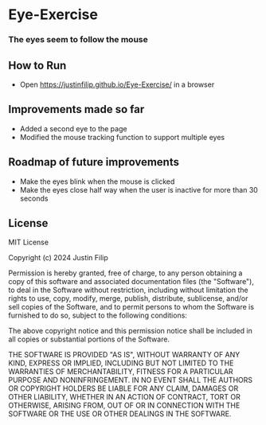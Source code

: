 # Eye-Exercise

### The eyes seem to follow the mouse

## How to Run
- Open https://justinfilip.github.io/Eye-Exercise/ in a browser

## Improvements made so far

- Added a second eye to the page
- Modified the mouse tracking function to support multiple eyes

## Roadmap of future improvements

- Make the eyes blink when the mouse is clicked
- Make the eyes close half way when the user is inactive for more than 30 seconds

## License
MIT License

Copyright (c) 2024 Justin Filip

Permission is hereby granted, free of charge, to any person obtaining a copy
of this software and associated documentation files (the "Software"), to deal
in the Software without restriction, including without limitation the rights
to use, copy, modify, merge, publish, distribute, sublicense, and/or sell
copies of the Software, and to permit persons to whom the Software is
furnished to do so, subject to the following conditions:

The above copyright notice and this permission notice shall be included in all
copies or substantial portions of the Software.

THE SOFTWARE IS PROVIDED "AS IS", WITHOUT WARRANTY OF ANY KIND, EXPRESS OR
IMPLIED, INCLUDING BUT NOT LIMITED TO THE WARRANTIES OF MERCHANTABILITY,
FITNESS FOR A PARTICULAR PURPOSE AND NONINFRINGEMENT. IN NO EVENT SHALL THE
AUTHORS OR COPYRIGHT HOLDERS BE LIABLE FOR ANY CLAIM, DAMAGES OR OTHER
LIABILITY, WHETHER IN AN ACTION OF CONTRACT, TORT OR OTHERWISE, ARISING FROM,
OUT OF OR IN CONNECTION WITH THE SOFTWARE OR THE USE OR OTHER DEALINGS IN THE
SOFTWARE.